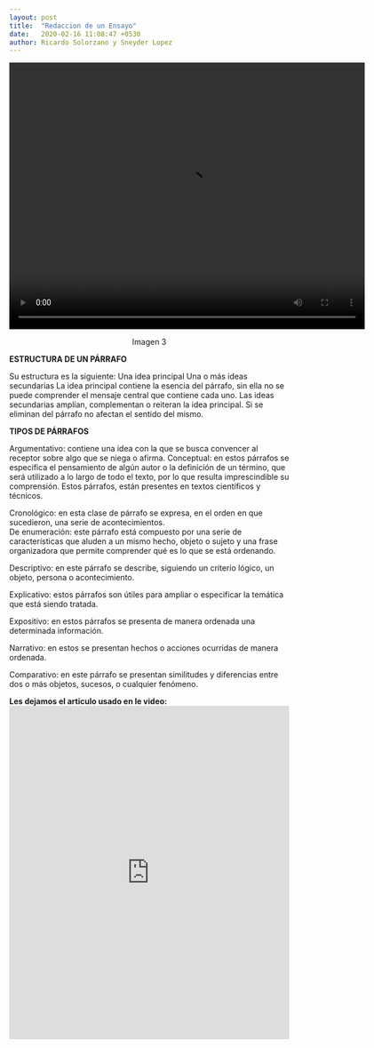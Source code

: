 ```yaml
---
layout: post
title:  "Redaccion de un Ensayo"
date:   2020-02-16 11:08:47 +0530
author: Ricardo Solorzano y Sneyder Lopez
---
```


<video src="video.mp4" width="640" height="480"></video>
 <center> <a>Imagen 3</a></center>


<pa><b>ESTRUCTURA DE UN PÁRRAFO</b><br>
<p>Su estructura es la siguiente: Una idea principal Una o más ideas secundarias La idea principal contiene la esencia del párrafo, sin ella no se puede comprender el mensaje central que contiene cada uno. Las ideas secundarias amplían, complementan o reiteran la idea principal. Si se eliminan del párrafo no afectan el sentido del mismo.<br></p>
<pa><b>TIPOS DE PÁRRAFOS </b><br>
<p>Argumentativo: contiene una idea con la que se busca convencer al receptor sobre algo que se niega o afirma. Conceptual: en estos párrafos se especifica el pensamiento de algún autor o la definición de un término, que será utilizado a lo largo de todo el texto, por lo que resulta imprescindible su comprensión. Estos párrafos, están presentes en textos científicos y técnicos. <br>
<p>Cronológico: en esta clase de párrafo se expresa, en el orden en que sucedieron, una serie de acontecimientos.<br>
De enumeración: este párrafo está compuesto por una serie de características que aluden a un mismo hecho, objeto o sujeto y una frase organizadora que permite comprender qué es lo que se está ordenando.<br></p> 
<p>Descriptivo: en este párrafo se describe, siguiendo un criterio lógico, un objeto, persona o acontecimiento.<br> 
<p>Explicativo: estos párrafos son útiles para ampliar o especificar la temática que está siendo tratada. <br>
<p>Expositivo: en estos párrafos se presenta de manera ordenada una determinada información. <br>
<p>Narrativo: en estos se presentan hechos o acciones ocurridas de manera ordenada. <br>
<p>Comparativo: en este párrafo se presentan similitudes y diferencias entre dos o más objetos, sucesos, o cualquier fenómeno.</p>

<p><b>Les dejamos el articulo usado en le video:</b>
<embed src="https://drive.google.com/file/d/1PuSsNHIBGfH_vF9qvAi2qJ78muisAe9W/view" type="application/pdf" width="100%" height="600px" />

